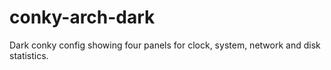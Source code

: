 # conky-arch-dark
Dark conky config showing four panels for clock, system, network and disk statistics.
